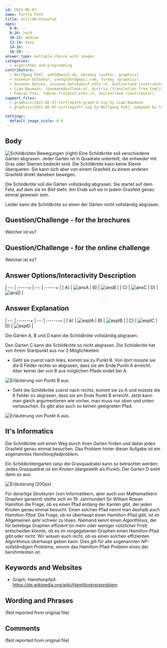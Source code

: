 ```yaml
---
id: 2021-DE-07
name: Turtle Path
title: Schildkrötenpfad
ages:
  6-8: --
  8-10: hard
  10-12: medium
  12-14: easy
  14-16: --
  16-19: --
answer_type: multiple choice with images
categories:
  - algorithms and programming
contributors:
  - Wolfgang Pohl, pohl@bwinf.de, Germany (author, graphics)
  - Yasemin Gülbahar, ysmnglbhr@gmail.com, Turkey (graphics)
  - Susanne Datzko, susanne.datzko@inf.ethz.ch, Switzerland (contributor, graphics)
  - Liam Baumann, lbaumann@outlook.at, Austria (translation from English into German, graphics)
  - Fabian Frei, fabian.frei@inf.ethz.ch, Switzerland (contributor)
support_files:
  - graphics/2021-DE-07-turtlepath-graph-D.svg by Liam Baumann
  - graphics/2021-DE-07-turtlepath*.svg by Wolfgang Pohl, adapted by Yasemin Gülbahar and Susanne Datzko

settings:
  default_image_scale: 0.9
---
```



## Body

![](graphics/2021-DE-07-turtlepath-move.svg "Schildkröten Bewegungen (right)")
Eine Schildkröte soll verschiedene Gärten abgrasen.
Jeder Garten ist in Quadrate unterteilt, die entweder mit Gras oder Steinen bedeckt sind.
Die Schildkröte kann keine Steine überqueren. Sie kann sich aber von einem Grasfeld zu einem anderen Grasfeld direkt daneben bewegen.

Die Schildkröte soll die Gärten vollständig abgrasen. Sie startet auf dem Feld, auf dem sie im Bild steht. 
Am Ende soll sie in jedem Grasfeld genau einmal gewesen sein.

Leider kann die Schildkröte so einen der Gärten nicht vollständig abgrasen.


## Question/Challenge - for the brochures

Welcher ist es?

## Question/Challenge - for the online challenge

Welcher ist es?


## Answer Options/Interactivity Description

| --: | :-----+ | --: | :-----+ |
|  A) | ![ansA] |  B) | ![ansB] |
|  C) | ![ansC] |  D) | ![ansD] |

[ansA]: graphics/2021-DE-07-turtlepathA.svg "Antwort A"
[ansB]: graphics/2021-DE-07-turtlepathB.svg "Antwort B"
[ansC]: graphics/2021-DE-07-turtlepathC.svg "Antwort C"
[ansD]: graphics/2021-DE-07-turtlepathD.svg "Antwort D"


## Answer Explanation

| --: | :------+ | --: | :------+ |
|  A) | ![explA] |  B) | ![explB] |
|  C) | ![explC] |  D) | ![explD] |

[explA]: graphics/2021-DE-07-turtlepathA-solution.svg "Erklärung Antwort A"
[explB]: graphics/2021-DE-07-turtlepathB-solution.svg "Erklärung Antwort B"
[explC]: graphics/2021-DE-07-turtlepathC-solution.svg "Erklärung Antwort C"
[explD]: graphics/2021-DE-07-turtlepathD-solution.svg "Erklärung Antwort D"

Die Gärten A, B und D kann die Schildkröte vollständig abgrasen.

Den Garten C kann die Schildkröte so nicht abgrasen. Die Schildkröte hat von ihrem Startpunkt aus nur 2 Möglichkeiten:
 - Geht sie zuerst nach links, kommt sie zu Punkt B. Von dort müsste sie die 6 Felder rechts so abgrasen, dass sie am Ende Punkt A erreicht. 
Aber keiner der von B aus möglichen Pfade endet bei A.

![](graphics/2021-DE-07-turtlepathC-explanation01.svg "Erläuterung von Punkt B aus.")

 - Geht die Schildkröte zuerst nach rechts, kommt sie zu A und müsste die 6 Felder so abgrasen, dass sie am Ende Punkt B erreicht. Jetzt kann man gleich argumentieren wie vorher, man muss nur oben und unten vertauschen. Es gibt also auch so keinen geeigneten Pfad.

 ![](graphics/2021-DE-07-turtlepathC-explanation02.svg "Erläuterung von Punkt A aus.")


## It's Informatics

Die Schildkröte soll einen Weg durch ihren Garten finden und dabei jedes Grasfeld genau einmal besuchen. Das Problem hinter dieser Aufgabe ist ein sogenanntes _Hamiltonpfadproblem_.

Ein Schildkrötengarten (also die Grasquadrate) kann so betrachtet werden:
Jedes Grasquadrat ist ein _Knoten_ (dargestellt als Punkt). Der Garten D sieht dann so aus:

![](graphics/2021-DE-07-turtlepath-graph-D.svg "Erläuterung (200px)")

Für derartige Strukturen (von Informatikern, aber auch von Mathematikern _Graphen_ genannt) stellte sich im 19. Jahrhundert Sir William Rowan Hamilton die Frage, ob es einen Pfad entlang der Kanten gibt, der jeden Knoten genau einmal besucht. Einen solchen Pfad nennt man deshalb auch _Hamilton-Pfad_. Die Frage, ob es überhaupt einen Hamilton-Pfad gibt, ist im Allgemeinen sehr schwer zu lösen. Niemand kennt einen _Algorithmus_, der für beliebige Graphen effizient (in mehr oder weniger nützlicher Frist) entscheiden könnte, ob es im vorgegebenen Graphen einen Hamilton-Pfad gibt oder nicht. Wir wissen auch nicht, ob es einen solchen effizienten Algorithmus überhaupt geben kann. Dies gilt für alle sogenannten _NP-vollständigen Probleme_, wovon das Hamilton-Pfad-Problem eines der berühmtesten ist.


## Keywords and Websites

 - Graph, Hamiltonpfad: https://de.wikipedia.org/wiki/Hamiltonkreisproblem
 

## Wording and Phrases

(Not reported from original file)


## Comments

(Not reported from original file)
